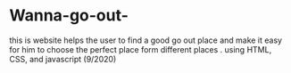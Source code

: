 # Wanna-go-out-
this is website helps the user to find a good go out place and make it easy for him to choose the perfect place form different places .
using HTML, CSS, and javascript
(9/2020)
